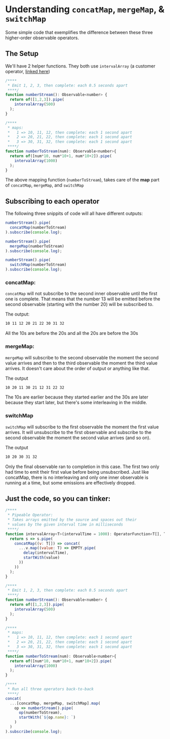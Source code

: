 # Understanding `concatMap`, `mergeMap`, & `switchMap`

Some simple code that exemplifies the difference between these three higher-order observable operators. 

## The Setup 

We'll have 2 helper functions. They both use `intervalArray` (a customer operator, [linked here](intervalArray.md))

```JavaScript
/****
 * Emit 1, 2, 3, then complete: each 0.5 seconds apart
 ****/
function numberStream(): Observable<number> {
  return of([1,2,3]).pipe(
    intervalArray(500)
  );
}

/****
 * maps:
 *   1 => 10, 11, 12, then complete: each 1 second apart 
 *   2 => 20, 21, 22, then complete: each 1 second apart
 *   3 => 30, 31, 32, then complete: each 1 second apart
 ****/
function numberToStream(num): Observable<number>{
  return of([num*10, num*10+1, num*10+2]).pipe(
    intervalArray(1000)
  );
}
```

The above mapping function (`numberToStream`), takes care of the **map** part of `concatMap`, `mergeMap`, and `switchMap`

## Subscribing to each operator 

The following three snippits of code will all have different outputs:

```JavaScript
numberStream().pipe(
  concatMap(numberToStream)
).subscribe(console.log);
```
```JavaScript
numberStream().pipe(
  mergeMap(numberToStream)
).subscribe(console.log);
```
```JavaScript
numberStream().pipe(
  switchMap(numberToStream)
).subscribe(console.log);
```

### concatMap:

`concatMap` will not subscribe to the second inner observable until the first one is complete. That means that the number 13 will be emitted before the second observable (starting with the number 20) will be subscribed to.

The output:
```HTML
10 11 12 20 21 22 30 31 32
```

All the 10s are before the 20s and all the 20s are before the 30s

### mergeMap:

`mergeMap` will subscribe to the second observable the moment the second value arrives and then to the third observable the moment the third value arrives. It doesn't care about the order of output or anything like that.

The output
```HTML
10 20 11 30 21 12 31 22 32
```
The 10s are earlier because they started earlier and the 30s are later because they start later, but there's some interleaving in the middle.

### switchMap

`switchMap` will subscribe to the first observable the moment the first value arrives. It will unsubscribe to the first observable and subscribe to the second observable the moment the second value arrives (and so on).

The output
```HTML
10 20 30 31 32
```

Only the final observable ran to completion in this case. The first two only had time to emit their first value before being unsubscribed. Just like concatMap, there is no interleaving and only one inner observable is running at a time, but some emissions are effectively dropped.

## Just the code, so you can tinker:

```JavaScript
/****
 * Pipeable Operator:
 * Takes arrays emitted by the source and spaces out their
 * values by the given interval time in milliseconds
 ****/
function intervalArray<T>(intervalTime = 1000): OperatorFunction<T[], T> {
  return s => s.pipe(
    concatMap((v: T[]) => concat(
      ...v.map((value: T) => EMPTY.pipe(
        delay(intervalTime),
        startWith(value)
      ))
    ))
  );
}

/****
 * Emit 1, 2, 3, then complete: each 0.5 seconds apart
 ****/
function numberStream(): Observable<number> {
  return of([1,2,3]).pipe(
    intervalArray(500)
  );
}

/****
 * maps:
 *   1 => 10, 11, 12, then complete: each 1 second apart 
 *   2 => 20, 21, 22, then complete: each 1 second apart
 *   3 => 30, 31, 32, then complete: each 1 second apart
 ****/
function numberToStream(num): Observable<number>{
  return of([num*10, num*10+1, num*10+2]).pipe(
    intervalArray(1000)
  );
}

/****
 * Run all three operators back-to-back
 ****/
concat(
  ...[concatMap, mergeMap, switchMap].map(
    op => numberStream().pipe(
      op(numberToStream),
      startWith(`${op.name}: `)
    )
  )
).subscribe(console.log);
```
